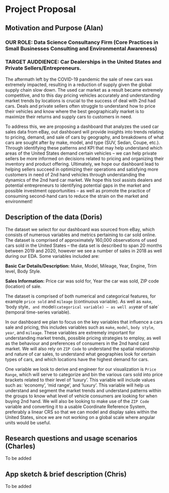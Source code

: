 # Project Proposal

## Motivation and Purpose (Alan)

### OUR ROLE: Data Science Consultancy Firm (Core Practices in Small Businesses Consulting and Environmental Awareness)

### TARGET AUDDIENCE: Car Dealerships in the United States and Private Sellers/Entrepreneurs.

The aftermath left by the COVID-19 pandemic the sale of new cars was extremely impacted, resulting in a reduction of supply given the global supply chain slow down. The used car market as a result became extremely competitive, and to this day pricing vehicles accurately and understanding market trends by locations is crucial to the success of deal with 2nd had cars. Deals and private sellers often struggle to understand how to price their vehicles and know where the best geographically market is to maximize their returns and supply cars to customers in need.   
  
To address this, we are proposing a dashboard that analyzes the used car sales data from eBay, out dashboard will provide insights into trends relating to pricing, demand, and sale of cars by geography, and breakdowns of what cars are sought after by make, model, and type (SUV, Sedan, Coupe, etc.). Through identifying these patterns and KPI that may help understand which areas of the United States demand certain vehicles – we can help private sellers be more informed on decisions related to pricing and organizing their inventory and product offering. Ultimately, we hope our dashboard lead to helping sellers succeed in optimizing their operations and satisfying more customers in need of 2nd hand vehicles through understanding the dynamics of the 2nd hard car market. We hope this tool assists dealers and potential entrepreneurs to identifying potential gaps in the market and possible investment opportunities – as well as promote the practice of consuming second-hand cars to reduce the strain on the market and environment!

## Description of the data (Doris)

The dataset we select for our dashboard was sourced from eBay, which consists of numerous variables and metrics pertaining to car sold online. The dataset is comprised of approximately 160,000 observations of used cars sold in the United States – the data set is described to span 20 months between 2019 and 2020, however we see a number of sales in 2018 as well during our EDA. Some variables included are:

**Basic Car Details/Description:** Make, Model, Mileage, Year, Engine, Trim level, Body Style.  
  
**Sales Information:** Price car was sold for, Year the car was sold, ZIP code (location) of sale.

The dataset is comprised of both numerical and categorical features, for example `price sold` and `mileage` (continuous variable). As well as `make`, ‘body style`, and `model` (categorical variable) – as well as `year of sale` (temporal time-series variable).  
  
In our dashboard we plan to focus on the key variables that influence a cars sale and pricing, this includes variables such as `make`, `model`, `body style`, `year`, and `mileage`.  These variables are extremely important for understanding market trends, possible pricing strategies to employ, as well as the behaviour and preferences of consumers in the 2nd hand card market. We will also rely on `ZIP Code` to understand the spatial relationship and nature of car sales, to understand what geographies look for certain types of cars, and which locations have the highest demand for cars.   
  
One variable we look to derive and engineer for our visualization is `Price Range`, which will serve to categorize and bin the various cars sold into price brackets related to their level of ‘luxury’. This variable will include values such as: ‘economy’, ‘mid range’, and ‘luxury’. This variable will help us understand and segment the market trends and understand patterns within the groups to know what level of vehicle consumers are looking for when buying 2nd hand. We will also be looking to make use of the `ZIP Code` variable and converting it to a usable Coordinate Reference System, preferably a linear CRS so that we can model and display sales within the United States, since we are not working on a global scale where angular units would be useful. 

## Research questions and usage scenarios (Charles)

To be added

## App sketch & brief description (Chris)

To be added
